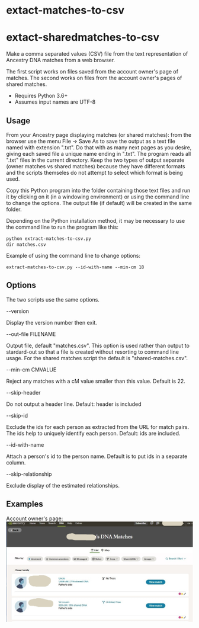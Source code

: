 # extact-matches-to-csv
# extact-sharedmatches-to-csv

Make a comma separated values (CSV) file from the text representation of Ancestry DNA matches
from a web browser.

The first script works on files saved from the account owner's page of matches.
The second works on files from the account owner's pages of shared matches.

- Requires Python 3.6+
- Assumes input names are UTF-8

## Usage ##

From your Ancestry page displaying matches (or shared matches): from the browser use the menu File -> Save As
to save the output as a text file named with extension ".txt".
    Do that with as many next pages as you desire, giving each saved file a unique name ending in ".txt".
    The program reads all ".txt" files in the current directory.
Keep the two types of output separate (owner matches vs shared matches) because they have different formats and  the scripts themseles do not attempt to select which format is being used.
    
Copy this Python program into the folder containing those text files and run it by clicking on
it (in a windowing environment) or using the command line to change the options. The output
file (if default) will be created in the same folder.

Depending on the Python installation method, it may be necessary to use the command line 
to run the program like this:
``` 
python extract-matches-to-csv.py
dir matches.csv
```

Example of using the command line to change options:
```
extract-matches-to-csv.py --id-with-name --min-cm 18
```

## Options ## 

The two scripts use the same options.

--version

Display the version number then exit.

--out-file FILENAME

Output file, default "matches.csv". This option is used rather than output to stardard-out so
that a file is created without resorting to command line usage. For the shared matches script the default is "shared-matches.csv".

--min-cm CMVALUE

Reject any matches with a cM value smaller than this value. Default is 22.

--skip-header

Do not output a header line. Default: header is included

--skip-id

Exclude the ids for each person as extracted from the URL for match pairs.
The ids help to uniquely identify each person. Default: ids are included.

--id-with-name

Attach a person's id to the person name. Default is to put ids in a separate column.

--skip-relationship

Exclude display of the estimated relationships.

## Examples ##

Account owner's page:
![account owner](examples/account-screenshot.jpg)
